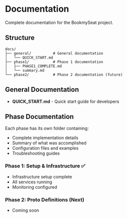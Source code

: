 # Documentation

Complete documentation for the BookmySeat project.

## Structure

```
docs/
├── general/          # General documentation
│   └── QUICK_START.md
├── phase1/           # Phase 1 documentation
│   ├── PHASE1_COMPLETE.md
│   └── summary.md
└── phase2/           # Phase 2 documentation (future)
```

## General Documentation

- **QUICK_START.md** - Quick start guide for developers

## Phase Documentation

Each phase has its own folder containing:
- Complete implementation details
- Summary of what was accomplished
- Configuration files and examples
- Troubleshooting guides

### Phase 1: Setup & Infrastructure ✅
- Infrastructure setup complete
- All services running
- Monitoring configured

### Phase 2: Proto Definitions (Next)
- Coming soon
